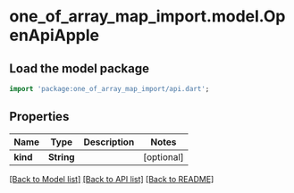 # one_of_array_map_import.model.OpenApiApple

## Load the model package
```dart
import 'package:one_of_array_map_import/api.dart';
```

## Properties
Name | Type | Description | Notes
------------ | ------------- | ------------- | -------------
**kind** | **String** |  | [optional] 

[[Back to Model list]](../README.md#documentation-for-models) [[Back to API list]](../README.md#documentation-for-api-endpoints) [[Back to README]](../README.md)


